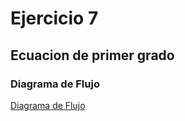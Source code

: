 # Ejercicio 7

## Ecuacion de primer grado

### Diagrama de Flujo 

[Diagrama de Flujo](Diagrama.png "Diagrama de Flujo")